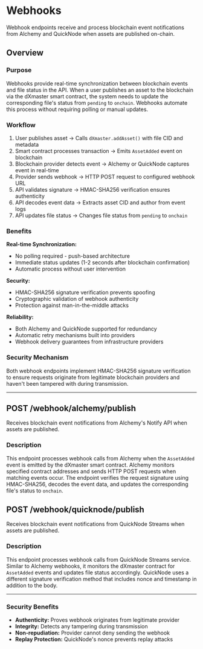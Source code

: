 # Webhooks

Webhook endpoints receive and process blockchain event notifications from Alchemy and QuickNode when assets are published on-chain.

## Overview

### Purpose

Webhooks provide real-time synchronization between blockchain events and file status in the API. When a user publishes an asset to the blockchain via the dXmaster smart contract, the system needs to update the corresponding file's status from `pending` to `onchain`. Webhooks automate this process without requiring polling or manual updates.

### Workflow

1. User publishes asset → Calls `dXmaster.addAsset()` with file CID and metadata
2. Smart contract processes transaction → Emits `AssetAdded` event on blockchain
3. Blockchain provider detects event → Alchemy or QuickNode captures event in real-time
4. Provider sends webhook → HTTP POST request to configured webhook URL
5. API validates signature → HMAC-SHA256 verification ensures authenticity
6. API decodes event data → Extracts asset CID and author from event logs
7. API updates file status → Changes file status from `pending` to `onchain`

### Benefits

**Real-time Synchronization:**
- No polling required - push-based architecture
- Immediate status updates (1-2 seconds after blockchain confirmation)
- Automatic process without user intervention

**Security:**
- HMAC-SHA256 signature verification prevents spoofing
- Cryptographic validation of webhook authenticity
- Protection against man-in-the-middle attacks

**Reliability:**
- Both Alchemy and QuickNode supported for redundancy
- Automatic retry mechanisms built into providers
- Webhook delivery guarantees from infrastructure providers

### Security Mechanism

Both webhook endpoints implement HMAC-SHA256 signature verification to ensure requests originate from legitimate blockchain providers and haven't been tampered with during transmission.

---

## POST /webhook/alchemy/publish

Receives blockchain event notifications from Alchemy's Notify API when assets are published.

### Description

This endpoint processes webhook calls from Alchemy when the `AssetAdded` event is emitted by the dXmaster smart contract. Alchemy monitors specified contract addresses and sends HTTP POST requests when matching events occur. The endpoint verifies the request signature using HMAC-SHA256, decodes the event data, and updates the corresponding file's status to `onchain`.

## POST /webhook/quicknode/publish

Receives blockchain event notifications from QuickNode Streams when assets are published.

### Description

This endpoint processes webhook calls from QuickNode Streams service. Similar to Alchemy webhooks, it monitors the dXmaster contract for `AssetAdded` events and updates file status accordingly. QuickNode uses a different signature verification method that includes nonce and timestamp in addition to the body.

---

### Security Benefits

- **Authenticity:** Proves webhook originates from legitimate provider
- **Integrity:** Detects any tampering during transmission
- **Non-repudiation:** Provider cannot deny sending the webhook
- **Replay Protection:** QuickNode's nonce prevents replay attacks
